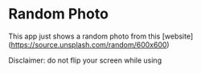# Random Photo

This app just shows a random photo from this [website] (https://source.unsplash.com/random/600x600)

Disclaimer: do not flip your screen while using 
